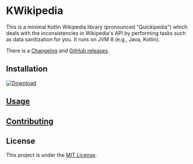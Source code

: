 # KWikipedia

This is a minimal Kotlin Wikipedia library (pronounced "Quickipedia") which deals with the inconsistencies in
Wikipedia's API by performing tasks such as data sanitization for you. It runs on JVM 8 (e.g., Java, Kotlin).

There is a [Changelog](CHANGELOG.md) and [GitHub releases](https://github.com/neelkamath/kwikipedia/releases).

## Installation

[![Download](https://api.bintray.com/packages/neelkamath/kwikipedia/kwikipedia/images/download.svg)](https://bintray.com/neelkamath/kwikipedia/kwikipedia)

## [Usage](https://neelkamath.github.io/kwikipedia/)

## [Contributing](CONTRIBUTING.md)

## License

This project is under the [MIT License](LICENSE).
